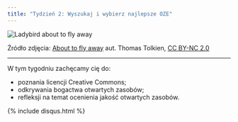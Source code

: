```yaml
---
title: "Tydzień 2: Wyszukaj i wybierz najlepsze OZE"
---
```


![Ladybird about to fly away][1]

Źródło zdjęcia: [About to fly away][2] aut. Thomas Tolkien, [CC BY-NC 2.0][3]


----------


 W tym tygodniu zachęcamy cię do:

 - poznania licencji Creative Commons;
 - odkrywania bogactwa otwartych zasobów;
 - refleksji na temat ocenienia jakość otwartych zasobów.


 

  [1]: http://s27.postimg.org/b9p618x8j/6203641305_ba5b39f71c.jpg
  [2]: https://www.flickr.com/photos/tomtolkien/6203641305/
  [3]: https://creativecommons.org/licenses/by-nc/2.0/
{% include disqus.html %}
